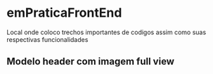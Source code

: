 # emPraticaFrontEnd
Local onde coloco trechos importantes de codigos assim como suas respectivas funcionalidades

<h2> Modelo header com imagem full view</h2>

<img>
